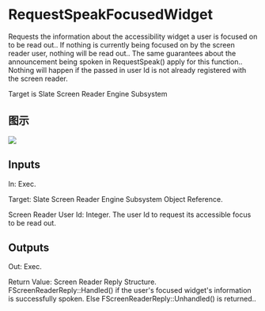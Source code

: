 # RequestSpeakFocusedWidget

Requests the information about the accessibility widget a user is focused on to be read out.. If nothing is currently being focused on by the screen reader user, nothing will be read out.. The same guarantees about the announcement being spoken in RequestSpeak() apply for this function.. Nothing will happen if the passed in user Id is not already registered with the screen reader.

Target is Slate Screen Reader Engine Subsystem

## 图示

![]($-20221218-20585458.png)

## Inputs

In: Exec.

Target: Slate Screen Reader Engine Subsystem Object Reference.

Screen Reader User Id: Integer. The user Id to request its accessible focus to be read out.  

## Outputs

Out: Exec.

Return Value: Screen Reader Reply Structure. FScreenReaderReply::Handled() if the user's focused widget's information is successfully spoken. Else FScreenReaderReply::Unhandled() is returned..

